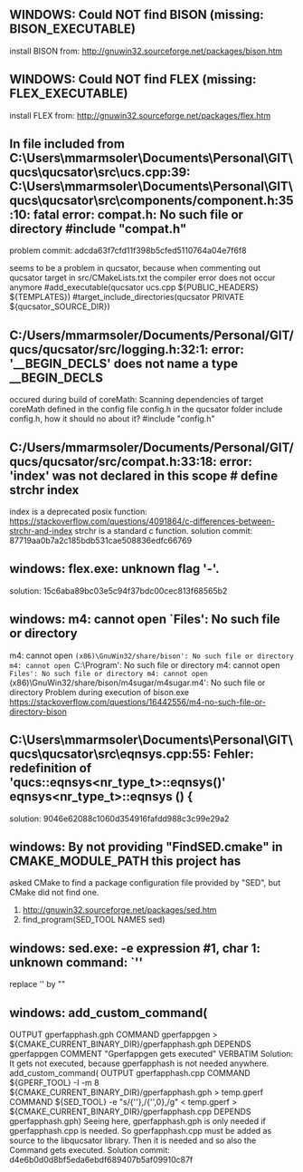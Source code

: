 ## WINDOWS: Could NOT find BISON (missing: BISON_EXECUTABLE)
install BISON from: http://gnuwin32.sourceforge.net/packages/bison.htm

## WINDOWS: Could NOT find FLEX (missing: FLEX_EXECUTABLE)
install FLEX from: http://gnuwin32.sourceforge.net/packages/flex.htm

## In file included from C:\Users\mmarmsoler\Documents\Personal\GIT\qucs\qucsator\src\ucs.cpp:39: C:\Users\mmarmsoler\Documents\Personal\GIT\qucs\qucsator\src\components/component.h:35:10: fatal error: compat.h: No such file or directory #include "compat.h"
problem commit: adcda63f7cfd11f398b5cfed5110764a04e7f6f8

seems to be a problem in qucsator, because when commenting out qucsator target in src/CMakeLists.txt the compiler error does not occur anymore
#add_executable(qucsator ucs.cpp ${PUBLIC_HEADERS} ${TEMPLATES})
#target_include_directories(qucsator PRIVATE ${qucsator_SOURCE_DIR})

## C:/Users/mmarmsoler/Documents/Personal/GIT/qucs/qucsator/src/logging.h:32:1: error: '__BEGIN_DECLS' does not name a type __BEGIN_DECLS
occured during build of coreMath: Scanning dependencies of target coreMath
defined in the config file config.h in the qucsator folder
include config.h, how it should no about it?
#include "config.h"

## C:/Users/mmarmsoler/Documents/Personal/GIT/qucs/qucsator/src/compat.h:33:18: error: 'index' was not declared in this scope # define strchr  index
index is a deprecated posix function: https://stackoverflow.com/questions/4091864/c-differences-between-strchr-and-index
strchr is a standard c function.
solution commit: 87719aa0b7a2c185bdb531cae508836edfc66769

## windows: flex.exe: unknown flag '-'.
solution: 15c6aba89bc03e5c94f37bdc00cec813f68565b2

## windows: m4: cannot open `Files': No such file or directory
m4: cannot open `(x86)\GnuWin32/share/bison': No such file or directory
m4: cannot open `C:\Program': No such file or directory
m4: cannot open `Files': No such file or directory
m4: cannot open `(x86)\GnuWin32/share/bison/m4sugar/m4sugar.m4': No such file or directory
Problem during execution of bison.exe
https://stackoverflow.com/questions/16442556/m4-no-such-file-or-directory-bison

## C:\Users\mmarmsoler\Documents\Personal\GIT\qucs\qucsator\src\eqnsys.cpp:55: Fehler: redefinition of 'qucs::eqnsys<nr_type_t>::eqnsys()' eqnsys<nr_type_t>::eqnsys () {
solution: 9046e62088c1060d354916fafdd988c3c99e29a2

## windows: By not providing "FindSED.cmake" in CMAKE_MODULE_PATH this project has
  asked CMake to find a package configuration file provided by "SED", but
  CMake did not find one.
  
 1) http://gnuwin32.sourceforge.net/packages/sed.htm
 2) find_program(SED_TOOL NAMES sed)

## windows: sed.exe: -e expression #1, char 1: unknown command: `''
replace '' by ""

## windows: add_custom_command(
  OUTPUT gperfapphash.gph
  COMMAND gperfappgen > ${CMAKE_CURRENT_BINARY_DIR}/gperfapphash.gph
  DEPENDS gperfappgen
  COMMENT "Gperfappgen gets executed"
  VERBATIM
Solution: It gets not executed, because gperfapphash is not needed anywhere. 
add_custom_command(
  OUTPUT gperfapphash.cpp
  COMMAND ${GPERF_TOOL} -I -m 8 ${CMAKE_CURRENT_BINARY_DIR}/gperfapphash.gph >
          temp.gperf
  COMMAND ${SED_TOOL} -e "s/{''},/{'',0},/g" < temp.gperf >
          ${CMAKE_CURRENT_BINARY_DIR}/gperfapphash.cpp
  DEPENDS gperfapphash.gph)
Seeing here, gperfapphash.gph is only needed if gperfapphash.cpp is needed.
So gperfapphash.cpp must be added as source to the libqucsator library. Then it is needed and so also the Command gets executed.
Solution commit: d4e6b0d0d8bf5eda6ebdf689407b5af09910c87f